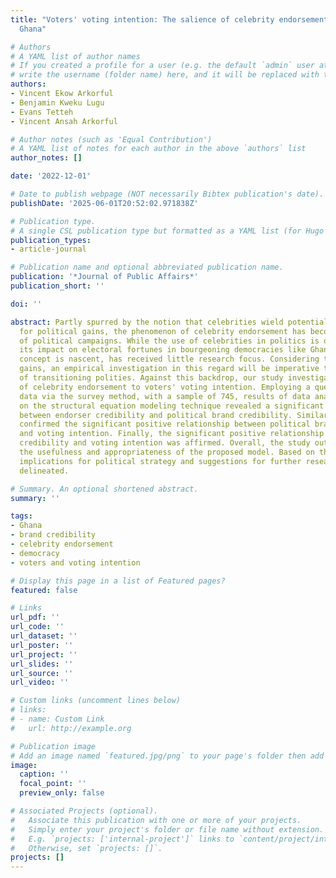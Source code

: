 ```yaml
---
title: "Voters' voting intention: The salience of celebrity endorsement—Evidence from
  Ghana"

# Authors
# A YAML list of author names
# If you created a profile for a user (e.g. the default `admin` user at `content/authors/admin/`), 
# write the username (folder name) here, and it will be replaced with their full name and linked to their profile.
authors:
- Vincent Ekow Arkorful
- Benjamin Kweku Lugu
- Evans Tetteh
- Vincent Ansah Arkorful

# Author notes (such as 'Equal Contribution')
# A YAML list of notes for each author in the above `authors` list
author_notes: []

date: '2022-12-01'

# Date to publish webpage (NOT necessarily Bibtex publication's date).
publishDate: '2025-06-01T20:52:02.971838Z'

# Publication type.
# A single CSL publication type but formatted as a YAML list (for Hugo requirements).
publication_types:
- article-journal

# Publication name and optional abbreviated publication name.
publication: '*Journal of Public Affairs*'
publication_short: ''

doi: ''

abstract: Partly spurred by the notion that celebrities wield potentials leverageable
  for political gains, the phenomenon of celebrity endorsement has become emblematic
  of political campaigns. While the use of celebrities in politics is on the ascendancy,
  its impact on electoral fortunes in bourgeoning democracies like Ghana where the
  concept is nascent, has received little research focus. Considering the anticipated
  gains, an empirical investigation in this regard will be imperative to the politics
  of transitioning polities. Against this backdrop, our study investigates the salience
  of celebrity endorsement to voters' voting intention. Employing a questionnaire-drawn
  data via the survey method, with a sample of 745, results of data analysis anchored
  on the structural equation modeling technique revealed a significant positive relationship
  between endorser credibility and political brand credibility. Similarly, study results
  confirmed the significant positive relationship between political brand credibility
  and voting intention. Finally, the significant positive relationship between endorser
  credibility and voting intention was affirmed. Overall, the study outcomes verify
  the usefulness and appropriateness of the proposed model. Based on the results,
  implications for political strategy and suggestions for further research are subsequently
  delineated.

# Summary. An optional shortened abstract.
summary: ''

tags:
- Ghana
- brand credibility
- celebrity endorsement
- democracy
- voters and voting intention

# Display this page in a list of Featured pages?
featured: false

# Links
url_pdf: ''
url_code: ''
url_dataset: ''
url_poster: ''
url_project: ''
url_slides: ''
url_source: ''
url_video: ''

# Custom links (uncomment lines below)
# links:
# - name: Custom Link
#   url: http://example.org

# Publication image
# Add an image named `featured.jpg/png` to your page's folder then add a caption below.
image:
  caption: ''
  focal_point: ''
  preview_only: false

# Associated Projects (optional).
#   Associate this publication with one or more of your projects.
#   Simply enter your project's folder or file name without extension.
#   E.g. `projects: ['internal-project']` links to `content/project/internal-project/index.md`.
#   Otherwise, set `projects: []`.
projects: []
---
```


